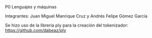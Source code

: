 P0 Lenguajes y máquinas

Integrantes:
Juan Miguel Manrique Cruz y Andrés Felipe Gómez García

Se hizo uso de la libreria ply para la creación del tokenizador:
https://github.com/dabeaz/ply
